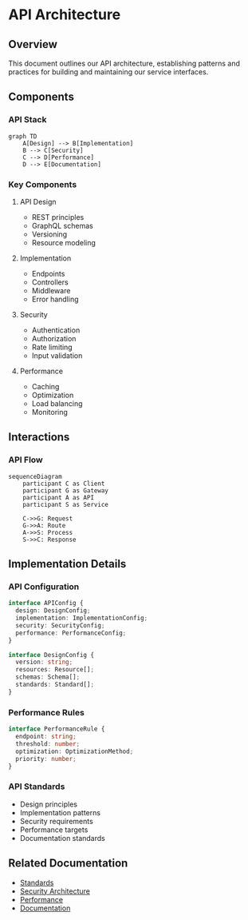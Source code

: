 # API Architecture

## Overview

This document outlines our API architecture, establishing patterns and practices for building and maintaining our service interfaces.

## Components

### API Stack
```mermaid
graph TD
    A[Design] --> B[Implementation]
    B --> C[Security]
    C --> D[Performance]
    D --> E[Documentation]
```

### Key Components
1. API Design
   - REST principles
   - GraphQL schemas
   - Versioning
   - Resource modeling

2. Implementation
   - Endpoints
   - Controllers
   - Middleware
   - Error handling

3. Security
   - Authentication
   - Authorization
   - Rate limiting
   - Input validation

4. Performance
   - Caching
   - Optimization
   - Load balancing
   - Monitoring

## Interactions

### API Flow
```mermaid
sequenceDiagram
    participant C as Client
    participant G as Gateway
    participant A as API
    participant S as Service
    
    C->>G: Request
    G->>A: Route
    A->>S: Process
    S->>C: Response
```

## Implementation Details

### API Configuration
```typescript
interface APIConfig {
  design: DesignConfig;
  implementation: ImplementationConfig;
  security: SecurityConfig;
  performance: PerformanceConfig;
}

interface DesignConfig {
  version: string;
  resources: Resource[];
  schemas: Schema[];
  standards: Standard[];
}
```

### Performance Rules
```typescript
interface PerformanceRule {
  endpoint: string;
  threshold: number;
  optimization: OptimizationMethod;
  priority: number;
}
```

### API Standards
- Design principles
- Implementation patterns
- Security requirements
- Performance targets
- Documentation standards

## Related Documentation
- [Standards](./standards.md)
- [Security Architecture](../security/security-architecture.md)
- [Performance](../infrastructure/performance.md)
- [Documentation](../infrastructure/documentation.md)
